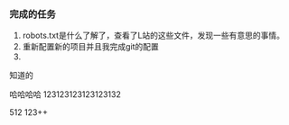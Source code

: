 ### 完成的任务
1. robots.txt是什么了解了，查看了L站的这些文件，发现一些有意思的事情。
2.  重新配置新的项目并且我完成git的配置
3. 

知道的

哈哈哈哈
123123123123123132


512
123++